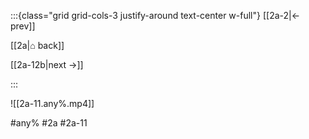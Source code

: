 :::{class="grid grid-cols-3 justify-around text-center w-full"}
[[2a-2|← prev]]

[[2a|⌂ back]]

[[2a-12b|next →]]

:::

![[2a-11.any%.mp4]]

#any% #2a #2a-11